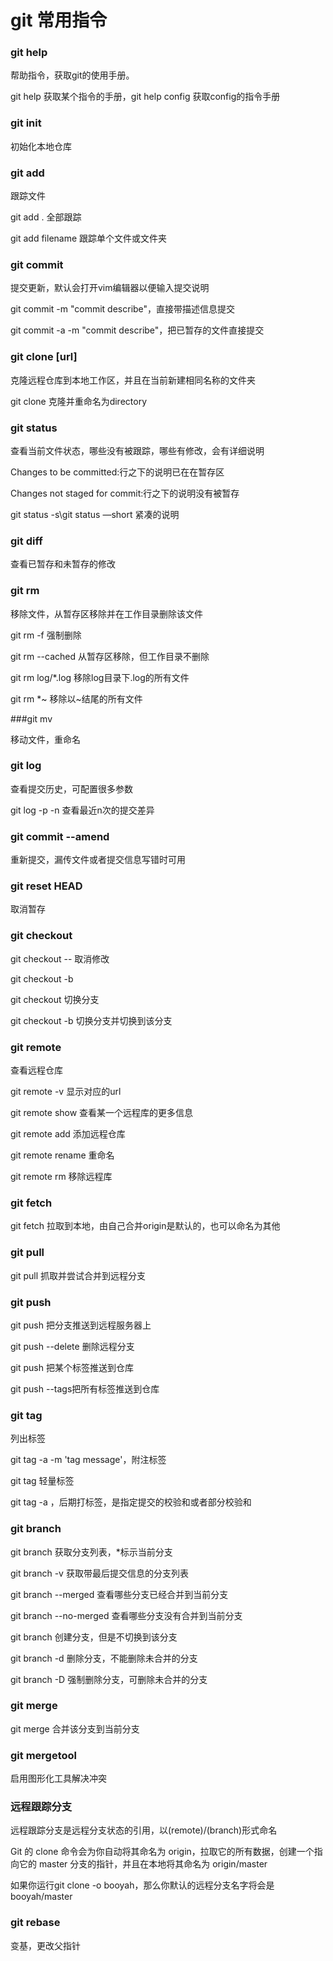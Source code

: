 # git 常用指令

### git help

帮助指令，获取git的使用手册。

git help <command>获取某个指令的手册，git help config 获取config的指令手册

### git init

初始化本地仓库

### git add

跟踪文件

git add . 全部跟踪

git add filename 跟踪单个文件或文件夹

### git commit

提交更新，默认会打开vim编辑器以便输入提交说明

git commit -m "commit describe"，直接带描述信息提交

git commit -a -m "commit describe"，把已暂存的文件直接提交

### git clone [url]

克隆远程仓库到本地工作区，并且在当前新建相同名称的文件夹

git clone <url>  <directory> 克隆并重命名为directory

### git status

查看当前文件状态，哪些没有被跟踪，哪些有修改，会有详细说明

Changes to be committed:行之下的说明已在在暂存区

Changes not staged for commit:行之下的说明没有被暂存

git status -s\git status —short 紧凑的说明

### git diff

查看已暂存和未暂存的修改

### git rm

移除文件，从暂存区移除并在工作目录删除该文件

git rm -f 强制删除

git rm --cached <file> 从暂存区移除，但工作目录不删除

git rm log/*.log 移除log目录下.log的所有文件

git rm \*~ 移除以~结尾的所有文件

###git mv

移动文件，重命名

### git log

查看提交历史，可配置很多参数

git log -p -n 查看最近n次的提交差异

### git commit --amend

重新提交，漏传文件或者提交信息写错时可用

### git reset HEAD <file>

取消暂存

### git checkout

git checkout -- <file> 取消修改

git checkout -b <branch-name> <tag>

git checkout <branch-name> 切换分支

git checkout -b <branch-name> 切换分支并切换到该分支

### git remote

查看远程仓库

git remote -v 显示对应的url

git remote show <remote-name> 查看某一个远程库的更多信息

git remote add <shortname> <url> 添加远程仓库

git remote rename <remote-name> <new-remote-name> 重命名

git remote rm <remote-name> 移除远程库

### git fetch

git fetch <remote-name>拉取到本地，由自己合并origin是默认的，也可以命名为其他

### git pull

git pull <remote-name>抓取并尝试合并到远程分支

### git push

git push <remote-name><branch-name> 把分支推送到远程服务器上

git push <remote-name> --delete <branch-name> 删除远程分支

git push <remote-name><tag>把某个标签推送到仓库

git push <remote-name> --tags把所有标签推送到仓库



### git tag

列出标签

git tag -a <tag> -m 'tag message'，附注标签

git tag <tag> 轻量标签

git tag -a <tag> <sha-1>，后期打标签，<sha-1>是指定提交的校验和或者部分校验和

### git branch

git branch 获取分支列表，*标示当前分支

git branch -v 获取带最后提交信息的分支列表

git branch --merged 查看哪些分支已经合并到当前分支

git branch --no-merged 查看哪些分支没有合并到当前分支

git branch <branch-name> 创建分支，但是不切换到该分支

git branch -d <branch-name> 删除分支，不能删除未合并的分支

git branch -D <branch-name> 强制删除分支，可删除未合并的分支

### git merge

git merge <branch-name>合并该分支到当前分支

### git mergetool

启用图形化工具解决冲突

### 远程跟踪分支

远程跟踪分支是远程分支状态的引用，以(remote)/(branch)形式命名

Git 的 clone 命令会为你自动将其命名为 origin，拉取它的所有数据，创建一个指向它的 master 分支的指针，并且在本地将其命名为 origin/master

如果你运行git clone -o booyah，那么你默认的远程分支名字将会是booyah/master

### git rebase

变基，更改父指针


​			
​		
​	


​			
​		
​	







